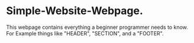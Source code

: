 # Simple-Website-Webpage.
This webpage contains everything a beginner programmer needs to know.
For Example things like "HEADER", "SECTION", and a "FOOTER".
